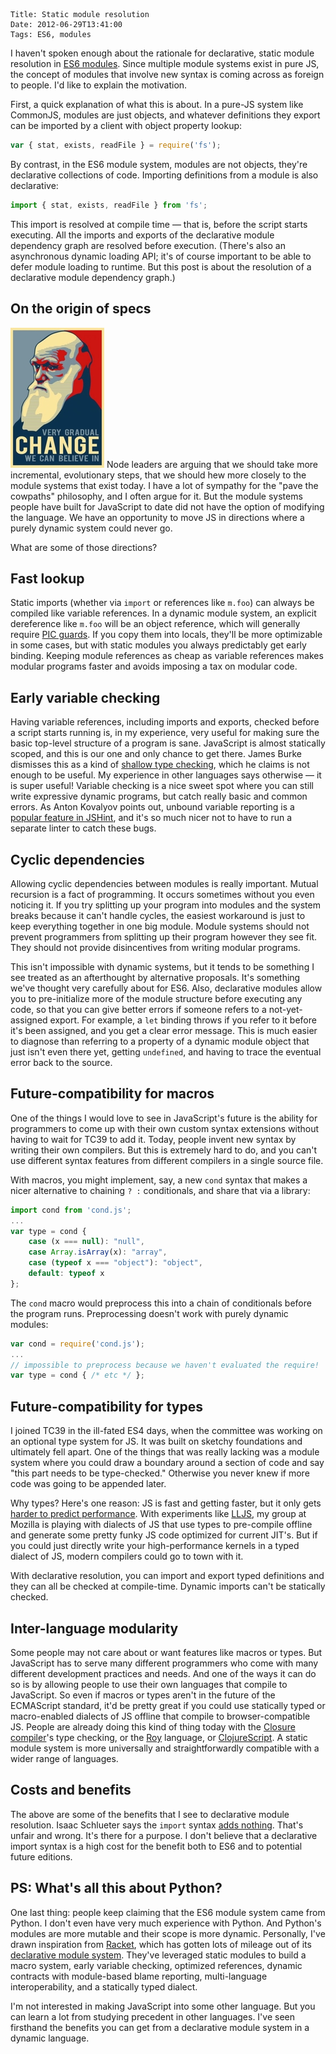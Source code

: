     Title: Static module resolution
    Date: 2012-06-29T13:41:00
    Tags: ES6, modules

I haven't spoken enough about the rationale for declarative, static module resolution in [ES6 modules](http://wiki.ecmascript.org/doku.php?id=harmony:modules). Since multiple module systems exist in pure JS, the concept of modules that involve new syntax is coming across as foreign to people. I'd like to explain the motivation.

First, a quick explanation of what this is about. In a pure-JS system like CommonJS, modules are just objects, and whatever definitions they export can be imported by a client with object property lookup:

```javascript
var { stat, exists, readFile } = require('fs');
```

By contrast, in the ES6 module system, modules are not objects, they're declarative collections of code. Importing definitions from a module is also declarative:

```javascript
import { stat, exists, readFile } from 'fs';
```

This import is resolved at compile time — that is, before the script starts executing. All the imports and exports of the declarative module dependency graph are resolved before execution. (There's also an asynchronous dynamic loading API; it's of course important to be able to defer module loading to runtime. But this post is about the resolution of a declarative module dependency graph.)

## On the origin of specs

<img class="right" src="/img/evolution.jpg" /> Node leaders are arguing that we should take more incremental, evolutionary steps, that we should hew more closely to the module systems that exist today. I have a lot of sympathy for the "pave the cowpaths" philosophy, and I often argue for it. But the module systems people have built for JavaScript to date did not have the option of modifying the language. We have an opportunity to move JS in directions where a purely dynamic system could never go.

What are some of those directions?

## Fast lookup

Static imports (whether via `import` or references like `m.foo`) can always be compiled like variable references. In a dynamic module system, an explicit dereference like `m.foo` will be an object reference, which will generally require [PIC guards](http://blog.cdleary.com/2010/09/picing-on-javascript-for-fun-and-profit/). If you copy them into locals, they'll be more optimizable in some cases, but with static modules you always predictably get early binding. Keeping module references as cheap as variable references makes modular programs faster and avoids imposing a tax on modular code.

## Early variable checking

Having variable references, including imports and exports, checked before a script starts running is, in my experience, very useful for making sure the basic top-level structure of a program is sane. JavaScript is almost statically scoped, and this is our one and only chance to get there. James Burke dismisses this as a kind of [shallow type checking](http://tagneto.blogspot.ca/2012/06/es-modules-suggestions-for-improvement.html), which he claims is not enough to be useful. My experience in other languages says otherwise — it is super useful! Variable checking is a nice sweet spot where you can still write expressive dynamic programs, but catch really basic and common errors. As Anton Kovalyov points out, unbound variable reporting is a [popular feature in JSHint](https://mail.mozilla.org/pipermail/es-discuss/2012-June/023777.html), and it's so much nicer not to have to run a separate linter to catch these bugs.

## Cyclic dependencies

Allowing cyclic dependencies between modules is really important. Mutual recursion is a fact of programming. It occurs sometimes without you even noticing it. If you try splitting up your program into modules and the system breaks because it can't handle cycles, the easiest workaround is just to keep everything together in one big module. Module systems should not prevent programmers from splitting up their program however they see fit. They should not provide disincentives from writing modular programs.

This isn't impossible with dynamic systems, but it tends to be something I see treated as an afterthought by alternative proposals. It's something we've thought very carefully about for ES6. Also, declarative modules allow you to pre-initialize more of the module structure before executing any code, so that you can give better errors if someone refers to a not-yet-assigned export. For example, a `let` binding throws if you refer to it before it's been assigned, and you get a clear error message. This is much easier to diagnose than referring to a property of a dynamic module object that just isn't even there yet, getting `undefined`, and having to trace the eventual error back to the source.

## Future-compatibility for macros

One of the things I would love to see in JavaScript's future is the ability for programmers to come up with their own custom syntax extensions without having to wait for TC39 to add it. Today, people invent new syntax by writing their own compilers. But this is extremely hard to do, and you can't use different syntax features from different compilers in a single source file.

With macros, you might implement, say, a new `cond` syntax that makes a nicer alternative to chaining `? :` conditionals, and share that via a library:

```javascript
import cond from 'cond.js';
...
var type = cond {
    case (x === null): "null",
    case Array.isArray(x): "array",
    case (typeof x === "object"): "object",
    default: typeof x
};
```

The `cond` macro would preprocess this into a chain of conditionals before the program runs. Preprocessing doesn't work with purely dynamic modules:

```javascript
var cond = require('cond.js');
...
// impossible to preprocess because we haven't evaluated the require!
var type = cond { /* etc */ };
```

## Future-compatibility for types

I joined TC39 in the ill-fated ES4 days, when the committee was working on an optional type system for JS. It was built on sketchy foundations and ultimately fell apart. One of the things that was really lacking was a module system where you could draw a boundary around a section of code and say "this part needs to be type-checked." Otherwise you never knew if more code was going to be appended later.

Why types? Here's one reason: JS is fast and getting faster, but it only gets [harder to predict performance](http://blog.mrale.ph/post/12396216081/the-trap-of-the-performance-sweet-spot). With experiments like [LLJS](http://lljs.org), my group at Mozilla is playing with dialects of JS that use types to pre-compile offline and generate some pretty funky JS code optimized for current JIT's. But if you could just directly write your high-performance kernels in a typed dialect of JS, modern compilers could go to town with it.

With declarative resolution, you can import and export typed definitions and they can all be checked at compile-time. Dynamic imports can't be statically checked.

## Inter-language modularity

Some people may not care about or want features like macros or types. But JavaScript has to serve many different programmers who come with many different development practices and needs. And one of the ways it can do so is by allowing people to use their own languages that compile to JavaScript. So even if macros or types aren't in the future of the ECMAScript standard, it'd be pretty great if you could use statically typed or macro-enabled dialects of JS offline that compile to browser-compatible JS. People are already doing this kind of thing today with the [Closure compiler](https://developers.google.com/closure/compiler/)'s type checking, or the [Roy](http://roy.brianmckenna.org/) language, or [ClojureScript](https://github.com/clojure/clojurescript). A static module system is more universally and straightforwardly compatible with a wider range of languages.

## Costs and benefits

The above are some of the benefits that I see to declarative module resolution. Isaac Schlueter says the `import` syntax [adds nothing](http://blog.izs.me/post/25906678790/on-es-6-modules). That's unfair and wrong. It's there for a purpose. I don't believe that a declarative import syntax is a high cost for the benefit both to ES6 and to potential future editions.

## PS: What's all this about Python?

One last thing: people keep claiming that the ES6 module system came from Python. I don't even have very much experience with Python. And Python's modules are more mutable and their scope is more dynamic. Personally, I've drawn inspiration from [Racket](http://racket-lang.org), which has gotten lots of mileage out of its [declarative module system](http://docs.racket-lang.org/guide/Module_Syntax.html). They've leveraged static modules to build a macro system, early variable checking, optimized references, dynamic contracts with module-based blame reporting, multi-language interoperability, and a statically typed dialect.

I'm not interested in making JavaScript into some other language. But you can learn a lot from studying precedent in other languages. I've seen firsthand the benefits you can get from a declarative module system in a dynamic language.
